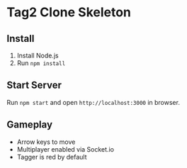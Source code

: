 # Tag2 Clone Skeleton

## Install
1. Install Node.js
2. Run `npm install`

## Start Server
Run `npm start` and open `http://localhost:3000` in browser.

## Gameplay
- Arrow keys to move
- Multiplayer enabled via Socket.io
- Tagger is red by default